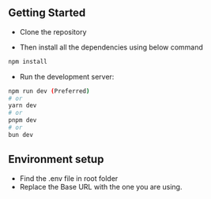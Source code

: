 
## Getting Started

- Clone the repository 

- Then install all the dependencies using below command

```bash
npm install
```

- Run the development server:

```bash
npm run dev (Preferred)
# or
yarn dev
# or
pnpm dev
# or
bun dev
```

## Environment setup

- Find the .env file in root folder
- Replace the Base URL with the one you are using.


